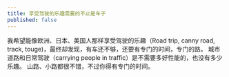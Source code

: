 ```yaml
---
title: 享受驾驶的乐趣需要的不止是车子
published: false
---
```

我希望能像欧洲、日本、美国人那样享受驾驶的乐趣（Road trip, canny road, track, touge)，最终却发现，有车还不够，还要有专门的时间，专门的路。 城市道路和日常驾驶（carrying people in traffic）是不需要多好性能的，也没有多少乐趣。 山路、小路都很不错，不过你得有专门的时间。
